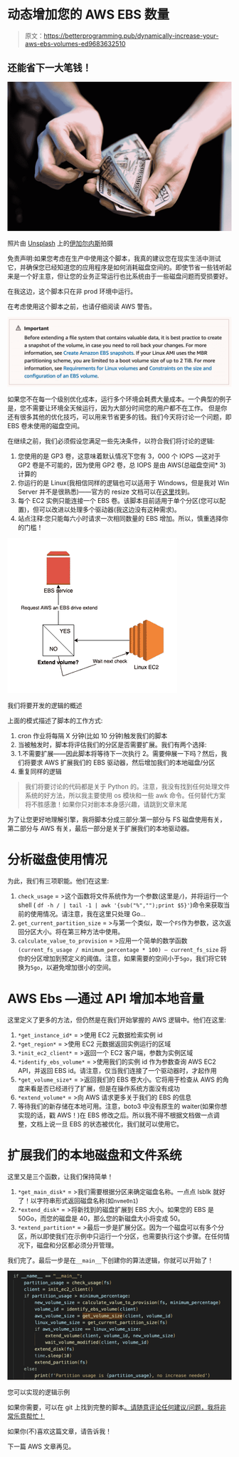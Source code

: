 # 动态增加您的 AWS EBS 数量

> 原文：<https://betterprogramming.pub/dynamically-increase-your-aws-ebs-volumes-ed9683632510>

## 还能省下一大笔钱！

![](img/1a227eb444c770d2a999a4afd76926cc.png)

照片由 [Unsplash](https://unsplash.com?utm_source=medium&utm_medium=referral) 上的[伊加尔内斯](https://unsplash.com/@igalness?utm_source=medium&utm_medium=referral)拍摄

免责声明:如果您考虑在生产中使用这个脚本，我真的建议您在现实生活中测试它，并确保您已经知道您的应用程序是如何消耗磁盘空间的。即使节省一些钱听起来是一个好主意，但让您的业务正常运行也比系统由于一些磁盘问题而受损要好。

在我这边，这个脚本只在非 prod 环境中运行。

在考虑使用这个脚本之前，也请仔细阅读 AWS 警告。

![](img/86456b4afd44e93840493bba6e6dd250.png)

如果您不在每一个级别优化成本，运行多个环境会耗费大量成本。一个典型的例子是，您不需要让环境全天候运行，因为大部分时间您的用户都不在工作。
但是你还有很多其他的优化技巧，可以用来节省更多的钱。我们今天将讨论一个问题，即 EBS 卷未使用的磁盘空间。

在继续之前，我们必须假设您满足一些先决条件，以符合我们将讨论的逻辑:

1.  您使用的是 GP3 卷，这意味着默认情况下您有 3，000 个 IOPS —这对于 GP2 卷是不可能的，因为使用 GP2 卷，总 IOPS 是由 AWS(总磁盘空间* 3)计算的
2.  你运行的是 Linux(我相信同样的逻辑也可以适用于 Windows，但是我对 Win Server 并不是很熟悉)——官方的 resize 文档可以在[这里](https://docs.aws.amazon.com/AWSEC2/latest/UserGuide/recognize-expanded-volume-linux.html)找到。
3.  每个 EC2 实例只能连接一个 EBS 卷。该脚本目前适用于单个分区(您可以配置)，但可以改进以处理多个驱动器(我这边没有这种需求)。
4.  站点注释:您只能每六小时请求一次相同数量的 EBS 增加。所以，慎重选择你的门槛！

![](img/a0a52372afb2ac07dc90ac34081b7d31.png)

我们将要开发的逻辑的概述

上面的模式描述了脚本的工作方式:

1.  cron 作业将每隔 X 分钟(比如 10 分钟)触发我们的脚本
2.  当被触发时，脚本将评估我们的分区是否需要扩展。我们有两个选择:
3.  1.不需要扩展——因此脚本将等待下一次执行
    2。需要伸展一下吗？然后，我们将要求 AWS 扩展我们的 EBS 驱动器，然后增加我们的本地磁盘/分区
4.  重复同样的逻辑

> 我们将要讨论的代码都是关于 Python 的。注意，我没有找到任何处理文件系统的好方法，所以我主要使用 os 模块和一些 awk 命令。任何替代方案将不胜感激！如果你只对剧本本身感兴趣，请跳到文章末尾

为了让您更好地理解引擎，我将脚本分成三部分:第一部分与 FS 磁盘使用有关，第二部分与 AWS 有关，最后一部分是关于扩展我们的本地驱动器。

# **分析磁盘使用情况**

为此，我们有三项职能。他们在这里:

1.  `check_usage` = >这个函数将文件系统作为一个参数(这里是`/`)，并将运行一个 shell ( `df -h / | tail -1 | awk '{sub("%","");print $5}'`)命令来获取当前的使用情况。请注意，我在这里只处理 Go…
2.  `get_current_partition_size` = >与第一个类似，取一个`FS`作为参数，这次返回分区大小。将在第三种方法中使用。
3.  `calculate_value_to_provision` = >应用一个简单的数学函数`(current_fs_usage / minimum_percentage * 100) — current_fs_size` 将你的分区增加到预定义的阈值。注意，如果需要的空间小于`5go`，我们将它转换为`5go`，以避免增加很小的空间。

# AWS Ebs —通过 API 增加本地音量

这里定义了更多的方法，但仍然是在我们开始掌握的 AWS 逻辑中。他们在这里:

1.  `*get_instance_id*` = >使用 EC2 元数据检索实例 id
2.  `*get_region*` = >使用 EC2 元数据返回实例运行的区域
3.  `*init_ec2_client*` = >返回一个 EC2 客户端，参数为实例区域
4.  `*identify_ebs_volume*` = >使用我们的实例 id 作为参数查询 AWS EC2 API，并返回 EBS id。请注意，仅当我们连接了一个驱动器时，才起作用
5.  `*get_volume_size*` = >返回我们的 EBS 卷大小。它将用于检查从 AWS 的角度来看是否已经进行了扩展，但是在操作系统方面没有成功
6.  `*extend_volume*` = >向 AWS 请求更多关于我们的 EBS 的信息
7.  等待我们的新存储在本地可用。注意，boto3 中没有原生的 waiter(如果你想实现的话，戳 AWS！)在 EBS 修改之后。所以我不得不根据文档做一点调整，文档上说一旦 EBS 的状态被优化，我们就可以使用它。

# 扩展我们的本地磁盘和文件系统

这里又是三个函数，让我们保持简单！

1.  `*get_main_disk*` = >我们需要根据分区来确定磁盘名称。一点点 lsblk 就好了！以字符串形式返回磁盘名称(如`nvme0n1`)
2.  `*extend_disk*` = >将新找到的磁盘扩展到 EBS 大小。如果您的 EBS 是 50Go，而您的磁盘是 40，那么您的新磁盘大小将变成 50。
3.  `*extend_partition*` = >最后一步是扩展分区。因为一个磁盘可以有多个分区，所以即使我们在示例中只运行一个分区，也需要执行这个步骤。在任何情况下，磁盘和分区都必须分开管理。

我们完了。最后一步是在`__main__`下创建你的算法逻辑，你就可以开始了！

![](img/8eb0207e31d1aad71e013b9062073640.png)

您可以实现的逻辑示例

如果你需要，可以在 git 上找到完整的脚本[。请随意评论任何建议/问题，我将非常乐意帮忙！](https://gist.github.com/gmariette/d85f113b0a80f85f1ecab1bf31593d18)

如果你(不)喜欢这篇文章，请告诉我！

下一篇 AWS 文章再见。